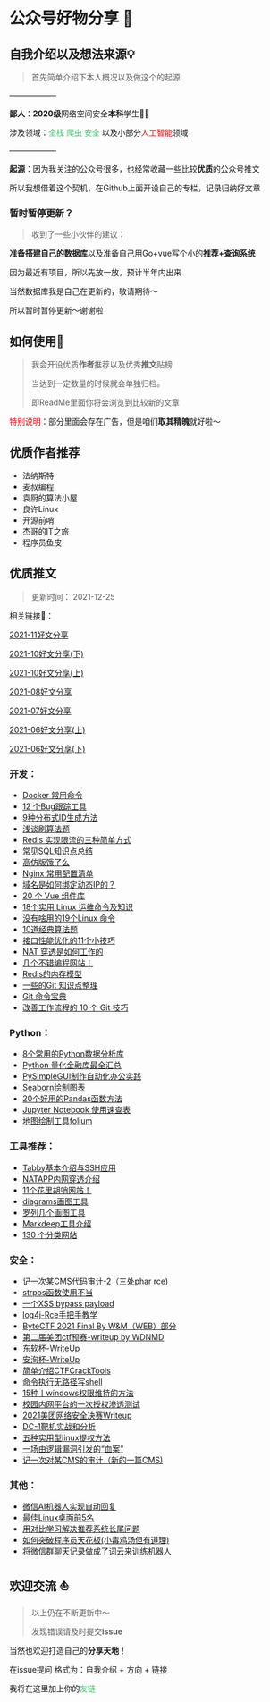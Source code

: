 # 公众号好物分享 :shark:

## 自我介绍以及想法来源💡

> 首先简单介绍下本人概况以及做这个的起源

——————

**鄙人**：**2020级**网络空间安全**本科**学生👨‍🎓

涉及领域：<font color=#41BF6C>全栈</font> <font color=#41BF6C>爬虫</font> <font color=#41BF6C>安全</font> 以及小部分<font color=red>人工智能</font>领域

——————

**起源**：因为我关注的公众号很多，也经常收藏一些比较**优质**的公众号推文

所以我想借着这个契机，在Github上面开设自己的专栏，记录归纳好文章

###  暂时暂停更新？

> 收到了一些小伙伴的建议：

**准备搭建自己的数据库**以及准备自己用Go+vue写个小的**推荐+查询系统**

因为最近有项目，所以先放一放，预计半年内出来

当然数据库我是自己在更新的，敬请期待～

所以暂时暂停更新～谢谢啦

## 如何使用🧪

> 我会开设优质**作者**推荐以及优秀**推文**贴榜
>
> 当达到一定数量的时候就会单独归档。
>
> 即ReadMe里面你将会浏览到比较新的文章

<font color=red>特别说明</font>：部分里面会存在广告，但是咱们**取其精魄**就好啦～

##  优质作者推荐

- 法纳斯特
- 麦叔编程
- 袁厨的算法小屋
- 良许Linux
- 开源前哨
- 杰哥的IT之旅
- 程序员鱼皮

##  优质推文

> 更新时间： 2021-12-25

相关链接🔗：

[2021-11好文分享](https://github.com/hengyi666/WeChatShare/blob/main/2021-11%E5%A5%BD%E6%96%87%E5%88%86%E4%BA%AB.md)

[2021-10好文分享(下)](https://github.com/hengyi666/WeChatShare/blob/main/2021-10%E5%A5%BD%E6%96%87%E5%88%86%E4%BA%AB(%E4%B8%8B).md)

[2021-10好文分享(上)](https://github.com/hengyi666/WeChatShare/blob/main/2021-10%E5%A5%BD%E6%96%87%E5%88%86%E4%BA%AB(%E4%B8%8A).md)

[2021-08好文分享](https://github.com/hengyi666/WeChatShare/blob/main/2021-08%E5%A5%BD%E6%96%87%E5%88%86%E4%BA%AB.md)

[2021-07好文分享](https://github.com/hengyi666/WeChatShare/blob/main/2021-07%E5%A5%BD%E6%96%87%E5%88%86%E4%BA%AB.md)

[2021-06好文分享(上)](https://github.com/hengyi666/WeChatShare/blob/main/2021-06%E5%A5%BD%E6%96%87%E5%88%86%E4%BA%AB(%E4%B8%8A).md)

[2021-06好文分享(下)](https://github.com/hengyi666/WeChatShare/blob/main/2021-06%E5%A5%BD%E6%96%87%E5%88%86%E4%BA%AB(%E4%B8%8B).md)

###  开发：

- [Docker 常用命令](https://mp.weixin.qq.com/s/HuPIsaj-zhmNxDy0e0P6SA)
- [12 个Bug跟踪工具](https://mp.weixin.qq.com/s/TX1JnCZ6QTSESHlwvl5Shw)
- [9种分布式ID生成方法](https://mp.weixin.qq.com/s/45rq8V8eO_wpZ5whVZWwPw)
- [浅谈刷算法题](https://mp.weixin.qq.com/s/OF92mx0FhTGxTMEM-6VMpg)
- [Redis 实现限流的三种简单方式](https://mp.weixin.qq.com/s/WJ9oTJAeg3CghAzLbuFn_A)
- [常见SQL知识点总结](https://mp.weixin.qq.com/s/rdw4DRqnEcTITseTdrmpTA)
- [高仿版饿了么](https://mp.weixin.qq.com/s/y0yA8ksZaYxlKFiujxsW-Q)
- [Nginx 常用配置清单](https://mp.weixin.qq.com/s/ixWSa6YHwm8WWJm7C2Pa-g)
- [域名是如何绑定动态IP的？](https://mp.weixin.qq.com/s/JbdcL9LHtALdqz4O-RqfeQ)
- [20 个 Vue 组件库](https://mp.weixin.qq.com/s/XadP0NJVwH_ZBGotFPnLJQ)
- [18个实用 Linux 运维命令及知识](https://mp.weixin.qq.com/s/UMTsHr7mUgrhgodamUVEZg)
- [没有啥用的19个Linux 命令](https://mp.weixin.qq.com/s/PWPEQohDfCI-Fmerlg3_yA)
- [10道经典算法题](https://mp.weixin.qq.com/s/PgZNzpVUvNgaFoLmz0nb_g)
- [接口性能优化的11个小技巧](https://mp.weixin.qq.com/s/nzhw8q9aV1Vg6EC3fAErKA)
- [NAT 穿透是如何工作的](https://mp.weixin.qq.com/s/M5HkMXzMiEeD7Oz_k-QAgA)
- [几个不错编程网站！](https://mp.weixin.qq.com/s/r5oNRiC3605FWpzQvB_MaQ)
- [Redis的内存模型](https://mp.weixin.qq.com/s/iTNy0ORhPv1t9zBbENIL0A)
- [一些的Git 知识点整理](https://mp.weixin.qq.com/s/iTypHi0fj4B4IOG9IMWN7Q)
- [Git 命令宝典](https://mp.weixin.qq.com/s/h2eTpF4EwZih5W4SOH2eMg)
- [改善工作流程的 10 个 Git 技巧](https://mp.weixin.qq.com/s/db960fr6DClkpC6XqGs3oQ)

###  Python：

- [8个常用的Python数据分析库](https://mp.weixin.qq.com/s/l0ATXQE0K9k9FHPvgSaCYw)
- [Python 量化金融库最全汇总](https://mp.weixin.qq.com/s/3MiHLFAlm2cB5bZtrFewjA)
- [PySimpleGUI制作自动化办公实践](https://mp.weixin.qq.com/s/Dn_wNzcj1DpYO1M19WFLFA)
- [Seaborn绘制图表](https://mp.weixin.qq.com/s/6N1_wvfa8d2yFYV51hTzLw) 
- [20个好用的Pandas函数方法](https://mp.weixin.qq.com/s/tiG1Fz_a3FJT_1OBOAgaTA)
- [Jupyter Notebook 使用速查表](https://mp.weixin.qq.com/s/fZUpBU7rI6AictdMt0R0ZA)
- [地图绘制工具folium](https://mp.weixin.qq.com/s/JJwz5fECAqEtUj_wmeCufg)

###  工具推荐：

- [Tabby基本介绍与SSH应用](https://mp.weixin.qq.com/s/voH9GNIDRmwFhahjyHb5nA)
- [NATAPP内网穿透介绍](https://mp.weixin.qq.com/s/-lnU1DM0CVQVAlU974xUPQ)
- [11个花里胡哨网站！](https://mp.weixin.qq.com/s/QiuT7NlJDpscEDkox2l--g)
- [diagrams画图工具](https://mp.weixin.qq.com/s/NELzzbKRUBqAq01TBeekvQ)
- [罗列几个画图工具](https://mp.weixin.qq.com/s/8j0ugTFs4_YWXF2qqQPWew)
- [Markdeep工具介绍](https://mp.weixin.qq.com/s/Sj2D7G2nFUpqdZkcKKl0wg)
- [130 个分类网站](https://mp.weixin.qq.com/s/-PD6zWjGpzkuEQMtc_LKDg)

###  安全：

- [记一次某CMS代码审计-2（三处phar rce)](https://mp.weixin.qq.com/s/zQYbbb7S6QjuNb91xDniNQ)
- [strpos函数使用不当](https://mp.weixin.qq.com/s/CWbYtZlVhjZcxGnPMXNQ-Q)
- [一个XSS bypass payload](https://mp.weixin.qq.com/s/9oRAMwrbuceTFhbnjJUCIg)
- [log4j-Rce手把手教学](https://mp.weixin.qq.com/s/UzHkgytdP_6ot9b6URx23w)
- [ByteCTF 2021 Final By W&M（WEB）部分](https://mp.weixin.qq.com/s/2lzx7ly6kB7UsulC1cUl-w)
- [第二届美团ctf预赛-writeup by WDNMD](https://mp.weixin.qq.com/s/Zd02OydNLmm9b5XZlUv1Ww)
- [东软杯-WriteUp](https://mp.weixin.qq.com/s/KgxHOFH52EE8z7NnMTSIDA)
- [安洵杯-WriteUp](https://mp.weixin.qq.com/s/vC2bgJlYfA8wzXcmQFynlA)
- [简单介绍CTFCrackTools](https://mp.weixin.qq.com/s/Oy0ff-Aho3uysSoEROEn8Q)
- [命令执行无路径写shell](https://mp.weixin.qq.com/s/T4mLstr1OxI4RC3PzmtJag)
- [15种丨windows权限维持的方法](https://mp.weixin.qq.com/s/376yMN3JHCn_ZAKJvtVTBg)
- [校园内网平台的一次授权渗透测试](https://mp.weixin.qq.com/s/LarDe1a18j87eQVV8j7Z3w)
- [2021美团网络安全决赛Writeup](https://mp.weixin.qq.com/s/YjX8TBcyfFhD18kMNM3UcA)
- [DC-1靶机实战和分析](https://mp.weixin.qq.com/s/aefqAR4YdAbvdIYIlmHdbg)
- [五种实用型linux提权方法](https://mp.weixin.qq.com/s/N3lMC9pva5SIufevHu7bKA)
- [一场由逻辑漏洞引发的“血案”](https://mp.weixin.qq.com/s/PwN_iJEl1tetTC-Y6KP18Q)
- [记一次对某CMS的审计（新的一篇CMS)](https://mp.weixin.qq.com/s/xk81R-iwSjufM07ppNeqjw)

###  其他：

- [微信AI机器人实现自动回复](https://mp.weixin.qq.com/s/vxEdp5a4Antulcm_ow3PvA)
- [最佳Linux桌面前5名](https://mp.weixin.qq.com/s/n59J1l-hdf-qZmVGGenjrw)
- [用对比学习解决推荐系统长尾问题](https://mp.weixin.qq.com/s/pCPgftCavcsgwVS0HRAXbg)
- [如何突破程序员天花板(小毒鸡汤但有道理)](https://mp.weixin.qq.com/s/3xqnh-sY7MTQewI4c_rwIA)
- [将微信群聊天记录做成了词云来训练机器人](https://mp.weixin.qq.com/s/CceIuc4LoWMtSGIvkWjlww)

##  欢迎交流 :sailboat:

> 以上仍在不断更新中～
>
> 发现错误请及时提交**issue**

当然也欢迎打造自己的**分享天地**！

在issue提问 格式为：自我介绍 + 方向 + 链接

我将在这里加上你的<font color=#41BF6C>友链</font>
